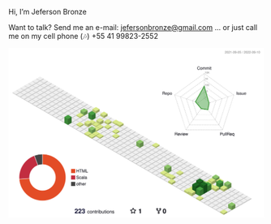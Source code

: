 Hi, I’m Jeferson Bronze

Want to talk? Send me an e-mail: jefersonbronze@gmail.com
... or just call me on my cell phone (🎶) +55 41 99823-2552

![](./profile-3d-contrib/profile-green-animate.svg)
